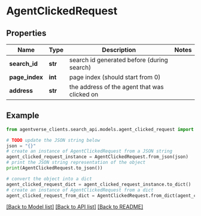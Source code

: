 # AgentClickedRequest


## Properties

Name | Type | Description | Notes
------------ | ------------- | ------------- | -------------
**search_id** | **str** | search id generated before (during search) | 
**page_index** | **int** | page index (should start from 0) | 
**address** | **str** | the address of the agent that was clicked on | 

## Example

```python
from agentverse_clients.search_api.models.agent_clicked_request import AgentClickedRequest

# TODO update the JSON string below
json = "{}"
# create an instance of AgentClickedRequest from a JSON string
agent_clicked_request_instance = AgentClickedRequest.from_json(json)
# print the JSON string representation of the object
print(AgentClickedRequest.to_json())

# convert the object into a dict
agent_clicked_request_dict = agent_clicked_request_instance.to_dict()
# create an instance of AgentClickedRequest from a dict
agent_clicked_request_from_dict = AgentClickedRequest.from_dict(agent_clicked_request_dict)
```
[[Back to Model list]](../README.md#documentation-for-models) [[Back to API list]](../README.md#documentation-for-api-endpoints) [[Back to README]](../README.md)


